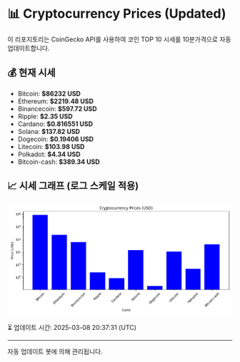 
# 📊 Cryptocurrency Prices (Updated)

이 리포지토리는 CoinGecko API를 사용하여 코인 TOP 10 시세를 10분가격으로 자동 업데이트합니다.

## 💰 현재 시세
- Bitcoin: **$86232 USD**
- Ethereum: **$2219.48 USD**
- Binancecoin: **$597.72 USD**
- Ripple: **$2.35 USD**
- Cardano: **$0.816551 USD**
- Solana: **$137.82 USD**
- Dogecoin: **$0.19406 USD**
- Litecoin: **$103.98 USD**
- Polkadot: **$4.34 USD**
- Bitcoin-cash: **$389.34 USD**

## 📈 시세 그래프 (로그 스케일 적용)
![Crypto Prices](crypto_prices.png)

⏳ 업데이트 시간: 2025-03-08 20:37:31 (UTC)

---
자동 업데이트 봇에 의해 관리됩니다.
